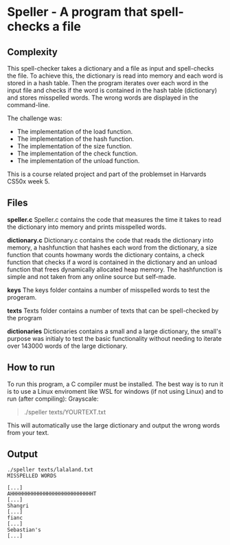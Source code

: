 # Speller - A program that spell-checks a file
## Complexity
This spell-checker takes a dictionary and a file as input and spell-checks the file. To achieve this, the dictionary is read into memory and each word is stored in a hash table. Then the program iterates over each word in the input file and checks if the word is contained in the hash table (dictionary) and stores misspelled words. The wrong words are displayed in the command-line.

The challenge was:
* The implementation of the load function. 
* The implementation of the hash function. 
* The implementation of the size function. 
* The implementation of the check  function. 
* The implementation of the unload  function. 

This is a course related project and part of the problemset in Harvards CS50x week 5.

## Files
**speller.c**
Speller.c contains the code that measures the time it takes to read the dictionary into memory and prints misspelled words.

**dictionary.c**
Dictionary.c contains the code that reads the dictionary into memory, a hashfunction that hashes each word from the dictionary, a size function that counts howmany words the dictionary contains, a check function that checks if a word is contained in the dictionary and an unload function that frees dynamically allocated heap memory. The hashfunction is simple and not taken from any online source but self-made.

**keys**
The keys folder contains a number of misspelled words to test the progeram.

**texts**
Texts folder contains a number of texts that can be spell-checked by the program

**dictionaries**
Dictionaries contains a small and a large dictionary, the small's purpose was initialy to test the basic functionality without needing to iterate over 143000 words of the large dictionary.

## How to run
To run this program, a C compiler must be installed. The best way is to run it is to use a Linux enviroment like WSL for windows (if not using Linux) and to run (after compiling): 
Grayscale:
> ./speller texts/YOURTEXT.txt

This will automatically use the large dictionary and output the wrong words from your text.

## Output
```
./speller texts/lalaland.txt
MISSPELLED WORDS

[...]
AHHHHHHHHHHHHHHHHHHHHHHHHHHHT
[...]
Shangri
[...]
fianc
[...]
Sebastian's
[...]
```